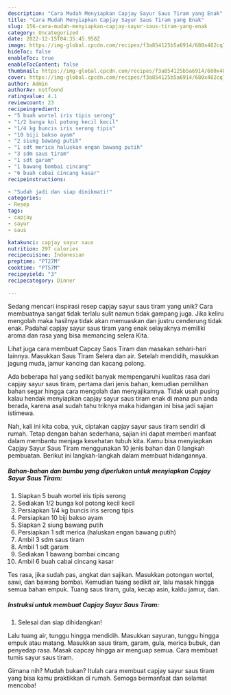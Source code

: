 ```yaml
---
description: "Cara Mudah Menyiapkan Capjay Sayur Saus Tiram yang Enak"
title: "Cara Mudah Menyiapkan Capjay Sayur Saus Tiram yang Enak"
slug: 156-cara-mudah-menyiapkan-capjay-sayur-saus-tiram-yang-enak
category: Uncategorized
date: 2022-12-15T04:35:45.958Z
image: https://img-global.cpcdn.com/recipes/f3a854125b5a6914/680x482cq70/capjay-sayur-saus-tiram-foto-resep-utama.jpg
hideToc: false
enableToc: true
enableTocContent: false
thumbnail: https://img-global.cpcdn.com/recipes/f3a854125b5a6914/680x482cq70/capjay-sayur-saus-tiram-foto-resep-utama.jpg
cover: https://img-global.cpcdn.com/recipes/f3a854125b5a6914/680x482cq70/capjay-sayur-saus-tiram-foto-resep-utama.jpg
author: Admin
authorAv: notfound
ratingvalue: 4.1
reviewcount: 23
recipeingredient:
- "5 buah wortel iris tipis serong"
- "1/2 bunga kol potong kecil kecil"
- "1/4 kg buncis iris serong tipis"
- "10 biji bakso ayam"
- "2 siung bawang putih"
- "1 sdt merica haluskan engan bawang putih"
- "3 sdm saus tiram"
- "1 sdt garam"
- "1 bawang bombai cincang"
- "6 buah cabai cincang kasar"
recipeinstructions:

- "Sudah jadi dan siap dinikmati!"
categories:
- Resep
tags:
- capjay
- sayur
- saus

katakunci: capjay sayur saus 
nutrition: 297 calories
recipecuisine: Indonesian
preptime: "PT27M"
cooktime: "PT57M"
recipeyield: "3"
recipecategory: Dinner

---
```





Sedang mencari inspirasi resep capjay sayur saus tiram yang unik? Cara membuatnya sangat tidak terlalu sulit namun tidak gampang juga. Jika keliru mengolah maka hasilnya tidak akan memuaskan dan justru cenderung tidak enak. Padahal capjay sayur saus tiram yang enak selayaknya memiliki aroma dan rasa yang bisa memancing selera Kita.





Lihat juga cara membuat Capcay Saos Tiram dan masakan sehari-hari lainnya. Masukkan Saus Tiram Selera dan air. Setelah mendidih, masukkan jagung muda, jamur kancing dan kacang polong.

Ada beberapa hal yang sedikit banyak mempengaruhi kualitas rasa dari capjay sayur saus tiram, pertama dari jenis bahan, kemudian pemilihan bahan segar hingga cara mengolah dan menyajikannya. Tidak usah pusing kalau hendak menyiapkan capjay sayur saus tiram enak di mana pun anda berada, karena asal sudah tahu triknya maka hidangan ini bisa jadi sajian istimewa.






Nah, kali ini kita coba, yuk, ciptakan capjay sayur saus tiram sendiri di rumah. Tetap dengan bahan sederhana, sajian ini dapat memberi manfaat dalam membantu menjaga kesehatan tubuh kita. Kamu bisa menyiapkan Capjay Sayur Saus Tiram menggunakan 10 jenis bahan dan 0 langkah pembuatan. Berikut ini langkah-langkah dalam membuat hidangannya.

<!--inarticleads1-->

##### Bahan-bahan dan bumbu yang diperlukan untuk menyiapkan Capjay Sayur Saus Tiram:

1. Siapkan 5 buah wortel iris tipis serong
1. Sediakan 1/2 bunga kol potong kecil kecil
1. Persiapkan 1/4 kg buncis iris serong tipis
1. Persiapkan 10 biji bakso ayam
1. Siapkan 2 siung bawang putih
1. Persiapkan 1 sdt merica (haluskan engan bawang putih)
1. Ambil 3 sdm saus tiram
1. Ambil 1 sdt garam
1. Sediakan 1 bawang bombai cincang
1. Ambil 6 buah cabai cincang kasar


Tes rasa, jika sudah pas, angkat dan sajikan. Masukkan potongan wortel, sawi, dan bawang bombai. Kemudian tuang sedikit air, lalu masak hingga semua bahan empuk. Tuang saus tiram, gula, kecap asin, kaldu jamur, dan. 

<!--inarticleads2-->

##### Instruksi untuk membuat Capjay Sayur Saus Tiram:


1. Selesai dan siap dihidangkan!

Lalu tuang air, tunggu hingga mendidih. Masukkan sayuran, tunggu hingga empuk atau matang. Masukkan saus tiram, garam, gula, merica bubuk, dan penyedap rasa. Masak capcay hingga air menguap semua. Cara membuat tumis sayur saus tiram. 

Gimana nih? Mudah bukan? Itulah cara membuat capjay sayur saus tiram yang bisa kamu praktikkan di rumah. Semoga bermanfaat dan selamat mencoba!

